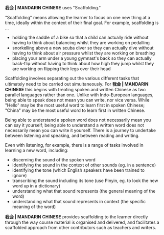 **我会 | MANDARIN CHINESE** uses "Scaffolding."

"Scaffolding" means allowing the learner to focus on one new thing at a time, ideally within the context of their final goal.  For example, scaffolding is ...
- holding the saddle of a bike so that a child can actually ride without having to think about balancing whilst they are working on pedalling
- snorkelling above a new scuba diver so they can actually dive without having to think about air pressure whilst they are working on breathing
- placing your arm under a young gymnast's back so they can actually back-flip without having to think about how high they jump whilst they are working on flipping their legs over their head

Scaffolding involves separating out the various different tasks that ultimately need to be carried out simultaneously.  For **我会 | MANDARIN CHINESE** this begins with treating spoken and written Chinese as two parallel languages rather than one. Unlike with Indo-European languages, being able to speak does not mean you can write, nor vice versa.  While "Hello" may be the most useful word to learn first in spoken Chinese; "China" may be the most useful word to learn first in written Chinese.

Being able to understand a spoken word does not necessarily mean you can say it yourself; being able to understand a written word does not necessarily mean you can write it yourself.  There is a journey to undertake between listening and speaking, and between reading and writing.

Even with listening, for example, there is a range of tasks involved in learning a new word, including:
- discerning the sound of the spoken word
- identifying the sound in the context of other sounds (eg. in a sentence)
- identifying the tone (which English speakers have been trained to ignore)
- transcribing the sound including its tone (use Pinyin, eg. to look the new word up in a dictionary)
- understanding what that sound represents (the general meaning of the word)
- understanding what that sound represents in context (the specific meaning of the word)

**我会 | MANDARIN CHINESE** provides scaffolding to the learner directly through the way course material is organised and delivered, and facilitates a scaffolded approach from other contributors such as teachers and writers.